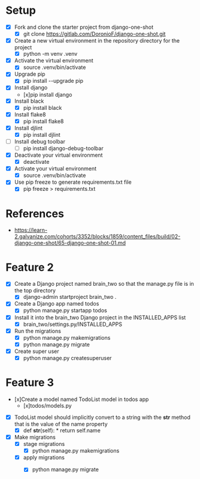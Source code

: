 # Setup
* [x] Fork and clone the starter project from django-one-shot
  * [x] git clone https://gitlab.com/DoronioF/django-one-shot.git
* [x] Create a new virtual environment in the repository directory for the project
  * [x] python -m venv .venv
* [x] Activate the virtual environment
  * [x] source .venv/bin/activate
* [x] Upgrade pip
  * [x] pip install --upgrade pip
* [x] Install django
  * [x]pip install django
* [x] Install black
  * [x] pip install black
* [x] Install flake8
  * [x] pip install flake8
* [x] Install djlint
  * [x] pip install djlint
* [ ] Install debug toolbar
  * [ ] pip install django-debug-toolbar
* [x] Deactivate your virtual environment
  * [x] deactivate
* [x] Activate your virtual environment
  * [x] source .venv/bin/activate
* [x] Use pip freeze to generate requirements.txt file
  * [x] pip freeze > requirements.txt

# References
* https://learn-2.galvanize.com/cohorts/3352/blocks/1859/content_files/build/02-django-one-shot/65-django-one-shot-01.md

# Feature 2
* [x] Create a Django project named brain_two so that the manage.py file is in the top directory
  * [x] django-admin startproject brain_two .
* [x] Create a Django app named todos
  * [x] python manage.py startapp todos
* [x] Install it into the brain_two Django project in the INSTALLED_APPS list
  * [x] brain_two/settings.py/INSTALLED_APPS
* [x] Run the migrations
  * [x] python manage.py makemigrations
  * [x] python manage.py migrate
* [x] Create super user
  * [x] python manage.py createsuperuser

# Feature 3
* [x]Create a model named TodoList model in todos app
  * [x]todos/models.py
* [x] TodoList model should implicitly convert to a string with the __str__ method that is the value of the name property
  * [x] def __str__(self):
        * return self.name
* [x] Make migrations
  * [x] stage migrations
    * [x] python manage.py makemigrations
  * [x] apply migrations
    * [x] python manage.py migrate


